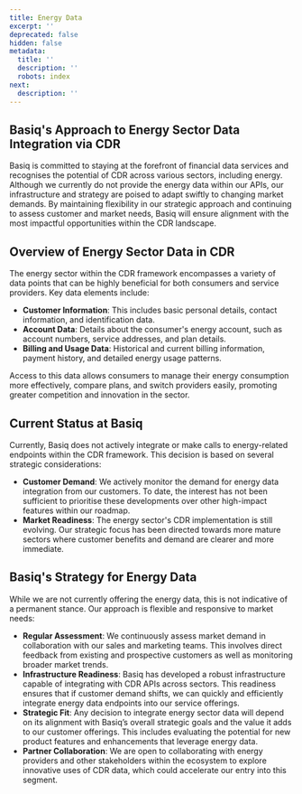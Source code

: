 ```yaml
---
title: Energy Data
excerpt: ''
deprecated: false
hidden: false
metadata:
  title: ''
  description: ''
  robots: index
next:
  description: ''
---
```

## Basiq's Approach to Energy Sector Data Integration via CDR

Basiq is committed to staying at the forefront of financial data services and recognises the potential of CDR across various sectors, including energy. Although we currently do not provide the energy data within our APIs, our infrastructure and strategy are poised to adapt swiftly to changing market demands. By maintaining flexibility in our strategic approach and continuing to assess customer and market needs, Basiq will ensure alignment with the most impactful opportunities within the CDR landscape.

## Overview of Energy Sector Data in CDR

The energy sector within the CDR framework encompasses a variety of data points that can be highly beneficial for both consumers and service providers. Key data elements include:

- **Customer Information**: This includes basic personal details, contact information, and identification data.
- **Account Data**: Details about the consumer's energy account, such as account numbers, service addresses, and plan details.
- **Billing and Usage Data**: Historical and current billing information, payment history, and detailed energy usage patterns.

Access to this data allows consumers to manage their energy consumption more effectively, compare plans, and switch providers easily, promoting greater competition and innovation in the sector.

## Current Status at Basiq

Currently, Basiq does not actively integrate or make calls to energy-related endpoints within the CDR framework. This decision is based on several strategic considerations:

- **Customer Demand**: We actively monitor the demand for energy data integration from our customers. To date, the interest has not been sufficient to prioritise these developments over other high-impact features within our roadmap.
- **Market Readiness**: The energy sector's CDR implementation is still evolving. Our strategic focus has been directed towards more mature sectors where customer benefits and demand are clearer and more immediate.

## Basiq's Strategy for Energy Data

While we are not currently offering the energy data, this is not indicative of a permanent stance. Our approach is flexible and responsive to market needs:

- **Regular Assessment**: We continuously assess market demand in collaboration with our sales and marketing teams. This involves direct feedback from existing and prospective customers as well as monitoring broader market trends.
- **Infrastructure Readiness**: Basiq has developed a robust infrastructure capable of integrating with CDR APIs across sectors. This readiness ensures that if customer demand shifts, we can quickly and efficiently integrate energy data endpoints into our service offerings.
- **Strategic Fit**: Any decision to integrate energy sector data will depend on its alignment with Basiq’s overall strategic goals and the value it adds to our customer offerings. This includes evaluating the potential for new product features and enhancements that leverage energy data.
- **Partner Collaboration**: We are open to collaborating with energy providers and other stakeholders within the ecosystem to explore innovative uses of CDR data, which could accelerate our entry into this segment.
